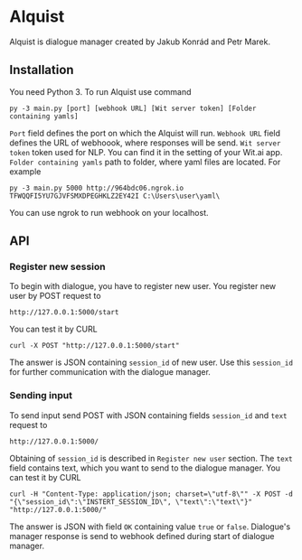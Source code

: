 Alquist
=======
Alquist is dialogue manager created by Jakub Konrád and Petr Marek.

## Installation
You need Python 3. To run Alquist use command

	py -3 main.py [port] [webhook URL] [Wit server token] [Folder containing yamls]
``Port`` field defines the port on which the Alquist will run.
``Webhook URL`` field defines the URL of webhoook, where responses will be send.
``Wit server token`` token used for NLP. You can find it in the setting of your Wit.ai app.
``Folder containing yamls`` path to folder, where yaml files are located.
For example

	py -3 main.py 5000 http://964bdc06.ngrok.io TFWQQFI5YU7GJVFSMXDPEGHKLZ2EY42I C:\Users\user\yaml\
You can use ngrok to run webhook on your localhost.

## API
### Register new session
To begin with dialogue, you have to register new user. You register new user by POST request to 

	http://127.0.0.1:5000/start
You can test it by CURL

	curl -X POST "http://127.0.0.1:5000/start"
The answer is JSON containing ``session_id`` of new user. Use this ``session_id`` for further communication with the dialogue manager.

### Sending input
To send input send POST with JSON containing fields ``session_id`` and ``text`` request to

	http://127.0.0.1:5000/
Obtaining of ``session_id`` is described in ``Register new user`` section. The ``text`` field contains text, which you want to send to the dialogue manager.
You can test it by CURL

    curl -H "Content-Type: application/json; charset=\"utf-8\"" -X POST -d "{\"session_id\":\"INSTERT_SESSION_ID\", \"text\":\"text\"}" "http://127.0.0.1:5000/"
The answer is JSON with field ``OK`` containing value ``true`` or ``false``. Dialogue's manager response is send to webhook defined during start of dialogue manager.
